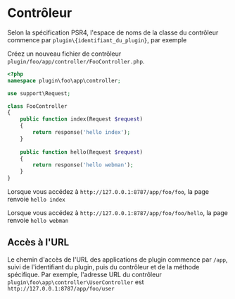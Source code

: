 # Contrôleur

Selon la spécification PSR4, l'espace de noms de la classe du contrôleur commence par `plugin\{identifiant_du_plugin}`, par exemple

Créez un nouveau fichier de contrôleur `plugin/foo/app/controller/FooController.php`.

```php
<?php
namespace plugin\foo\app\controller;

use support\Request;

class FooController
{
    public function index(Request $request)
    {
        return response('hello index');
    }
    
    public function hello(Request $request)
    {
        return response('hello webman');
    }
}
```

Lorsque vous accédez à `http://127.0.0.1:8787/app/foo/foo`, la page renvoie `hello index`

Lorsque vous accédez à `http://127.0.0.1:8787/app/foo/foo/hello`, la page renvoie `hello webman`


## Accès à l'URL
Le chemin d'accès de l'URL des applications de plugin commence par `/app`, suivi de l'identifiant du plugin, puis du contrôleur et de la méthode spécifique.
Par exemple, l'adresse URL du contrôleur `plugin\foo\app\controller\UserController` est `http://127.0.0.1:8787/app/foo/user`

